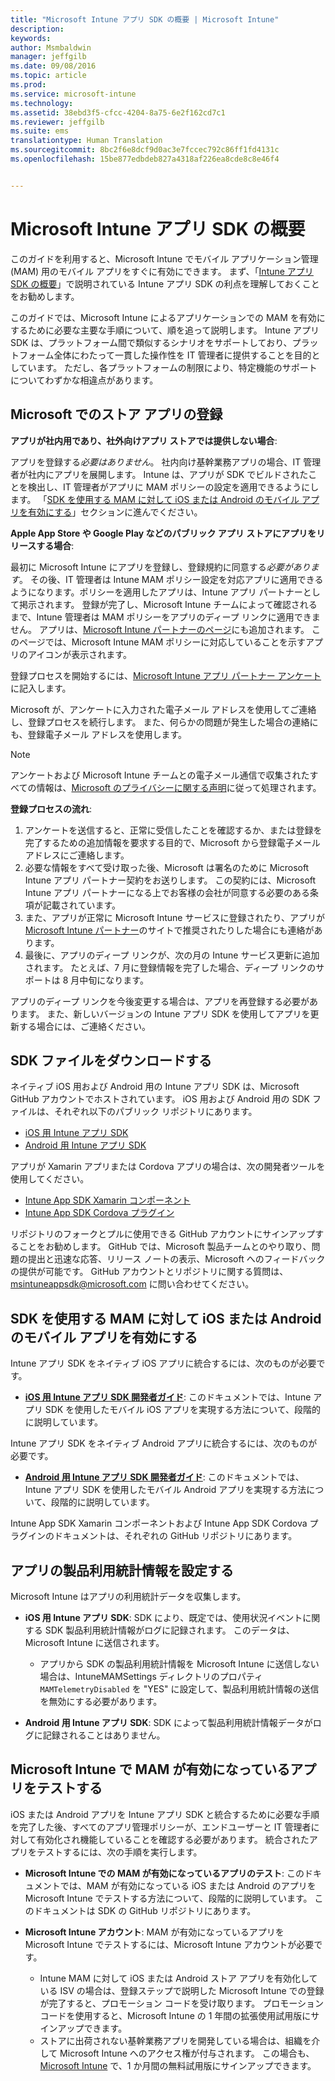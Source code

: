 ```yaml
---
title: "Microsoft Intune アプリ SDK の概要 | Microsoft Intune"
description: 
keywords: 
author: Msmbaldwin
manager: jeffgilb
ms.date: 09/08/2016
ms.topic: article
ms.prod: 
ms.service: microsoft-intune
ms.technology: 
ms.assetid: 38ebd3f5-cfcc-4204-8a75-6e2f162cd7c1
ms.reviewer: jeffgilb
ms.suite: ems
translationtype: Human Translation
ms.sourcegitcommit: 8bc2f6e8dcf9d0ac3e7fccec792c86ff1fd4131c
ms.openlocfilehash: 15be877edbdeb827a4318af226ea8cde8c8e46f4


---
```


# <a name="get-started-with-the-microsoft-intune-app-sdk"></a>Microsoft Intune アプリ SDK の概要

このガイドを利用すると、Microsoft Intune でモバイル アプリケーション管理 (MAM) 用のモバイル アプリをすぐに有効にできます。 まず、「[Intune アプリ SDK の概要](intune-app-sdk.md)」で説明されている Intune アプリ SDK の利点を理解しておくことをお勧めします。

このガイドでは、Microsoft Intune によるアプリケーションでの MAM を有効にするために必要な主要な手順について、順を追って説明します。 Intune アプリ SDK は、プラットフォーム間で類似するシナリオをサポートしており、プラットフォーム全体にわたって一貫した操作性を IT 管理者に提供することを目的としています。 ただし、各プラットフォームの制限により、特定機能のサポートについてわずかな相違点があります。

## <a name="register-your-store-app-with-microsoft"></a>Microsoft でのストア アプリの登録

**アプリが社内用であり、社外向けアプリ ストアでは提供しない場合**:

アプリを登録する*必要はありません*。 社内向け基幹業務アプリの場合、IT 管理者が社内にアプリを展開します。 Intune は、アプリが SDK でビルドされたことを検出し、IT 管理者がアプリに MAM ポリシーの設定を適用できるようにします。 「[SDK を使用する MAM に対して iOS または Android のモバイル アプリを有効にする](#enable-your-ios-or-android-mobile-app-for-mam-with-the-sdk)」セクションに進んでください。

**Apple App Store や Google Play などのパブリック アプリ ストアにアプリをリリースする場合**:

最初に Microsoft Intune にアプリを登録し、登録規約に同意する*必要があります*。 その後、IT 管理者は Intune MAM ポリシー設定を対応アプリに適用できるようになります。ポリシーを適用したアプリは、Intune アプリ パートナーとして掲示されます。 登録が完了し、Microsoft Intune チームによって確認されるまで、Intune 管理者は MAM ポリシーをアプリのディープ リンクに適用できません。 アプリは、[Microsoft Intune パートナーのページ](https://www.microsoft.com/en-us/cloud-platform/microsoft-intune-apps)にも追加されます。 このページでは、Microsoft Intune MAM ポリシーに対応していることを示すアプリのアイコンが表示されます。

登録プロセスを開始するには、[Microsoft Intune アプリ パートナー アンケート](https://forms.office.com/Pages/ResponsePage.aspx?id=v4j5cvGGr0GRqy180BHbR6oOVGFZ3pxJmwSN1N_eXwJUQUc5Mkw2UVU0VzI5WkhQOEYyMENWNDBWRS4u)に記入します。

Microsoft が、アンケートに入力された電子メール アドレスを使用してご連絡し、登録プロセスを続行します。 また、何らかの問題が発生した場合の連絡にも、登録電子メール アドレスを使用します。

> [!NOTE]
> アンケートおよび Microsoft Intune チームとの電子メール通信で収集されたすべての情報は、[Microsoft のプライバシーに関する声明](https://www.microsoft.com/en-us/privacystatement/default.aspx)に従って処理されます。

**登録プロセスの流れ**:

1. アンケートを送信すると、正常に受信したことを確認するか、または登録を完了するための追加情報を要求する目的で、Microsoft から登録電子メール アドレスにご連絡します。
2. 必要な情報をすべて受け取った後、Microsoft は署名のために Microsoft Intune アプリ パートナー契約をお送りします。 この契約には、Microsoft Intune アプリ パートナーになる上でお客様の会社が同意する必要のある条項が記載されています。
3. また、アプリが正常に Microsoft Intune サービスに登録されたり、アプリが [Microsoft Intune パートナー](https://www.microsoft.com/en-us/cloud-platform/microsoft-intune-apps)のサイトで推奨されたりした場合にも連絡があります。
4. 最後に、アプリのディープ リンクが、次の月の Intune サービス更新に追加されます。 たとえば、7 月に登録情報を完了した場合、ディープ リンクのサポートは 8 月中旬になります。

アプリのディープ リンクを今後変更する場合は、アプリを再登録する必要があります。 また、新しいバージョンの Intune アプリ SDK を使用してアプリを更新する場合には、ご連絡ください。



## <a name="download-the-sdk-files"></a>SDK ファイルをダウンロードする

ネイティブ iOS 用および Android 用の Intune アプリ SDK は、Microsoft GitHub アカウントでホストされています。 iOS 用および Android 用の SDK ファイルは、それぞれ以下のパブリック リポジトリにあります。

* [iOS 用 Intune アプリ SDK](https://github.com/msintuneappsdk/ms-intune-app-sdk-ios)
* [Android 用 Intune アプリ SDK](https://github.com/msintuneappsdk/ms-intune-app-sdk-android)

アプリが Xamarin アプリまたは Cordova アプリの場合は、次の開発者ツールを使用してください。

* [Intune App SDK Xamarin コンポーネント](https://github.com/msintuneappsdk/intune-app-sdk-xamarin)
* [Intune App SDK Cordova プラグイン](https://github.com/msintuneappsdk/cordova-plugin-ms-intune-mam)

リポジトリのフォークとプルに使用できる GitHub アカウントにサインアップすることをお勧めします。 GitHub では、Microsoft 製品チームとのやり取り、問題の提出と迅速な応答、リリース ノートの表示、Microsoft へのフィードバックの提供が可能です。 GitHub アカウントとリポジトリに関する質問は、msintuneappsdk@microsoft.com に問い合わせてください。





## <a name="enable-your-ios-or-android-mobile-app-for-mam-with-the-sdk"></a>SDK を使用する MAM に対して iOS または Android のモバイル アプリを有効にする

Intune アプリ SDK をネイティブ iOS アプリに統合するには、次のものが必要です。

* **[iOS 用 Intune アプリ SDK 開発者ガイド](intune-app-sdk-ios.md)**: このドキュメントでは、Intune アプリ SDK を使用したモバイル iOS アプリを実現する方法について、段階的に説明しています。


Intune アプリ SDK をネイティブ Android アプリに統合するには、次のものが必要です。

* **[Android 用 Intune アプリ SDK 開発者ガイド](intune-app-sdk-android.md)**: このドキュメントでは、Intune アプリ SDK を使用したモバイル Android アプリを実現する方法について、段階的に説明しています。

Intune App SDK Xamarin コンポーネントおよび Intune App SDK Cordova プラグインのドキュメントは、それぞれの GitHub リポジトリにあります。


## <a name="set-up-telemetry-for-your-app"></a>アプリの製品利用統計情報を設定する

Microsoft Intune はアプリの利用統計データを収集します。

* **iOS 用 Intune アプリ SDK**: SDK により、既定では、使用状況イベントに関する SDK 製品利用統計情報がログに記録されます。 このデータは、Microsoft Intune に送信されます。

    * アプリから SDK の製品利用統計情報を Microsoft Intune に送信しない場合は、IntuneMAMSettings ディレクトリのプロパティ `MAMTelemetryDisabled` を "YES" に設定して、製品利用統計情報の送信を無効にする必要があります。

* **Android 用 Intune アプリ SDK**: SDK によって製品利用統計情報データがログに記録されることはありません。

## <a name="test-your-mamenabled-app-with-microsoft-intune"></a>Microsoft Intune で MAM が有効になっているアプリをテストする

iOS または Android アプリを Intune アプリ SDK と統合するために必要な手順を完了した後、すべてのアプリ管理ポリシーが、エンドユーザーと IT 管理者に対して有効化され機能していることを確認する必要があります。 統合されたアプリをテストするには、次の手順を実行します。

<!--TODO-->

* **Microsoft Intune での MAM が有効になっているアプリのテスト**: このドキュメントでは、MAM が有効になっている iOS または Android のアプリを Microsoft Intune でテストする方法について、段階的に説明しています。 このドキュメントは SDK の GitHub リポジトリにあります。

* **Microsoft Intune アカウント**: MAM が有効になっているアプリを Microsoft Intune でテストするには、Microsoft Intune アカウントが必要です。
    * Intune MAM に対して iOS または Android ストア アプリを有効化している ISV の場合は、登録ステップで説明した Microsoft Intune での登録が完了すると、プロモーション コードを受け取ります。 プロモーション コードを使用すると、Microsoft Intune の 1 年間の拡張使用試用版にサインアップできます。
    * ストアに出荷されない基幹業務アプリを開発している場合は、組織を介して Microsoft Intune へのアクセス権が付与されます。 この場合も、[Microsoft Intune](https://portal.office.com/Signup/Signup.aspx?OfferId=40BE278A-DFD1-470a-9EF7-9F2596EA7FF9&dl=INTUNE_A&ali=1#0) で、1 か月間の無料試用版にサインアップできます。



<!--HONumber=Nov16_HO3-->


